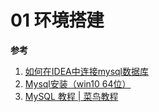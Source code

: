 # 01 环境搭建



**参考**

1. [如何在IDEA中连接mysql数据库](https://blog.csdn.net/alexwym/article/details/82720540)
2. [Mysql安装（win10 64位）](https://www.cnblogs.com/zichuan/p/9198831.html)
3. [MySQL 教程 | 菜鸟教程](https://www.runoob.com/mysql/mysql-tutorial.html)

